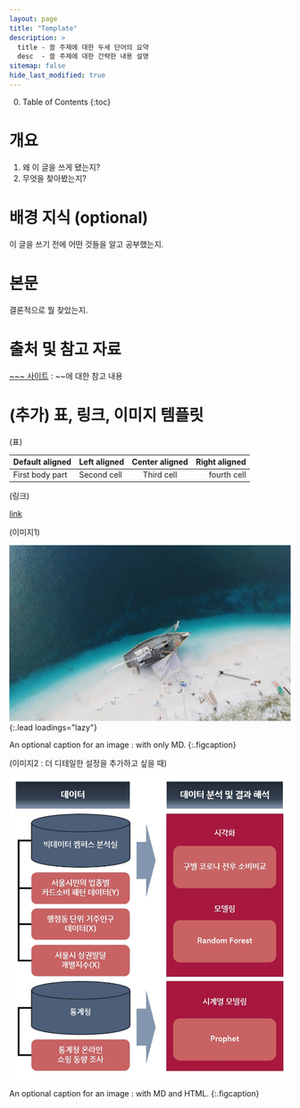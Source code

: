 ```yaml
---
layout: page
title: "Template"
description: >
  title - 쓸 주제에 대한 두세 단어의 요약
  desc  - 쓸 주제에 대한 간략한 내용 설명
sitemap: false
hide_last_modified: true
---
```



0. Table of Contents
{:toc}

# 개요

1. 왜 이 글을 쓰게 됐는지?
2. 무엇을 찾아봤는지?

# 배경 지식 (optional)

이 글을 쓰기 전에 어떤 것들을 알고 공부했는지.

# 본문

결론적으로 뭘 찾았는지.


# 출처 및 참고 자료

[~~~ 사이트](https://menmenmeng.github.io/) : ~~에 대한 참고 내용

# (추가) 표, 링크, 이미지 템플릿

(표)

| Default aligned |Left aligned| Center aligned  | Right aligned  |
|-----------------|:-----------|:---------------:|---------------:|
| First body part |Second cell | Third cell      | fourth cell    |



(링크)

[link](https://menmenmeng.github.io/)



(이미지1)

![image](/assets/img/blog/caleb-george-old.jpg){:.lead loadings="lazy"}

An optional caption for an image : with only MD.
{:.figcaption}



(이미지2 : 더 디테일한 설정을 추가하고 싶을 때)

<p align="center">
  <img width="500" src="/assets/img/projects/covid-process-all.jpg">
</p>

An optional caption for an image : with MD and HTML.
{:.figcaption}